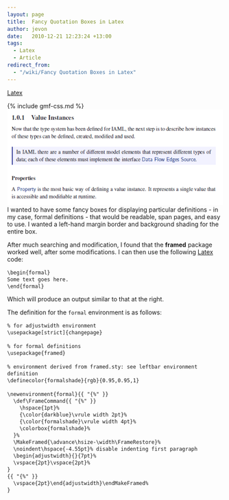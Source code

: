 ```yaml
---
layout: page
title:  Fancy Quotation Boxes in Latex
author: jevon
date:   2010-12-21 12:23:24 +13:00
tags:
  - Latex
  - Article
redirect_from:
  - "/wiki/Fancy Quotation Boxes in Latex"
---
```


[Latex](Latex.md)

{% include gmf-css.md %}<img src="/img/gmf/latex-fancy-quote.png" class="gmf">I wanted to have some fancy boxes for displaying particular definitions - in my case, formal definitions - that would be readable, span pages, and easy to use. I wanted a left-hand margin border and background shading for the entire box.

After much searching and modification, I found that the **framed** package worked well, after some modifications. I can then use the following [Latex](Latex.md) code:

```
\begin{formal}
Some text goes here.
\end{formal}
```

Which will produce an output similar to that at the right.

The definition for the `formal` environment is as follows:

```
% for adjustwidth environment
\usepackage[strict]{changepage}

% for formal definitions
\usepackage{framed}

% environment derived from framed.sty: see leftbar environment definition
\definecolor{formalshade}{rgb}{0.95,0.95,1}

\newenvironment{formal}{{ "{%" }}
  \def\FrameCommand{{ "{%" }}
    \hspace{1pt}%
    {\color{darkblue}\vrule width 2pt}%
    {\color{formalshade}\vrule width 4pt}%
    \colorbox{formalshade}%
  }%
  \MakeFramed{\advance\hsize-\width\FrameRestore}%
  \noindent\hspace{-4.55pt}% disable indenting first paragraph
  \begin{adjustwidth}{}{7pt}%
  \vspace{2pt}\vspace{2pt}%
}
{{ "{%" }}
  \vspace{2pt}\end{adjustwidth}\endMakeFramed%
}
```
